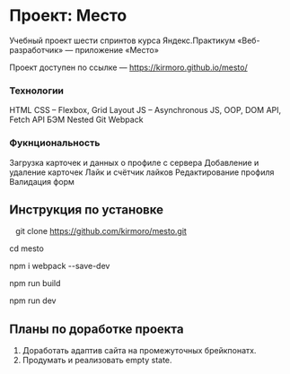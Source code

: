 # Проект: Место

Учебный проект шести спринтов курса Яндекс.Практикум «Веб-разработчик» — приложение «Место»

Проект доступен по ссылке —
https://kirmoro.github.io/mesto/

### Технологии
HTML
CSS – Flexbox, Grid Layout
JS – Asynchronous JS, OOP, DOM API, Fetch API
БЭМ Nested
Git
Webpack

### Фукнциональность
Загрузка карточек и данных о профиле с сервера
Добавление и удаление карточек
Лайк и счётчик лайков
Редактирование профиля
Валидация форм

## Инструкция по установке
` `
git clone https://github.com/kirmoro/mesto.git

cd mesto

npm i webpack --save-dev

npm run build

npm run dev
` `

## Планы по доработке проекта
1. Доработать адаптив сайта на промежуточных брейкпонатх.
2. Продумать и реализовать empty state.
